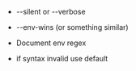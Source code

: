 * --silent or --verbose

* --env-wins (or something similar)

* Document env regex

* if syntax invalid use default

